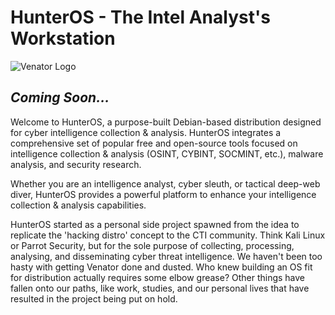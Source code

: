 # HunterOS - The Intel Analyst's Workstation

![Venator Logo](https://github.com/venator-project/venator-project.github.io/blob/main/static/images/venator-banner.jpg)

## ***Coming Soon...***

Welcome to HunterOS, a purpose-built Debian-based distribution designed for cyber intelligence collection & analysis. HunterOS integrates a comprehensive set of popular free and open-source tools focused on intelligence collection & analysis (OSINT, CYBINT, SOCMINT, etc.), malware analysis, and security research. 

Whether you are an intelligence analyst, cyber sleuth, or tactical deep-web diver, HunterOS provides a powerful platform to enhance your intelligence collection & analysis capabilities.

HunterOS started as a personal side project spawned from the idea to replicate the 'hacking distro' concept to the CTI community. Think Kali Linux or Parrot Security, but for the sole purpose of collecting, processing, analysing, and disseminating cyber threat intelligence. We haven't been too hasty with getting Venator done and dusted. Who knew building an OS fit for distribution actually requires some elbow grease? Other things have fallen onto our paths, like work, studies, and our personal lives that have resulted in the project being put on hold. 

